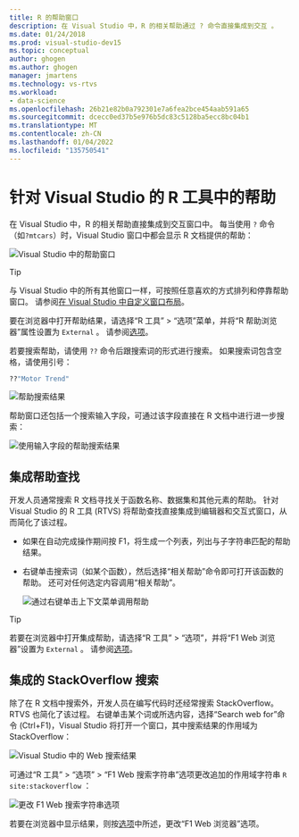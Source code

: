 ```yaml
---
title: R 的帮助窗口
description: 在 Visual Studio 中，R 的相关帮助通过 ? 命令直接集成到交互 。
ms.date: 01/24/2018
ms.prod: visual-studio-dev15
ms.topic: conceptual
author: ghogen
ms.author: ghogen
manager: jmartens
ms.technology: vs-rtvs
ms.workload:
- data-science
ms.openlocfilehash: 26b21e82b0a792301e7a6fea2bce454aab591a65
ms.sourcegitcommit: dcecc0ed37b5e976b5dc83c5128ba5ecc8bc04b1
ms.translationtype: MT
ms.contentlocale: zh-CN
ms.lasthandoff: 01/04/2022
ms.locfileid: "135750541"
---
```

# <a name="help-in-r-tools-for-visual-studio"></a>针对 Visual Studio 的 R 工具中的帮助

在 Visual Studio 中，R 的相关帮助直接集成到交互窗口中。 每当使用 `?` 命令（如`?mtcars`）时，Visual Studio 窗口中都会显示 R 文档提供的帮助：

![Visual Studio 中的帮助窗口](media/help-window.png)

> [!Tip]
> 与 Visual Studio 中的所有其他窗口一样，可按照任意喜欢的方式排列和停靠帮助窗口。 请参阅[在 Visual Studio 中自定义窗口布局](../ide/customizing-window-layouts-in-visual-studio.md)。
>
> 要在浏览器中打开帮助结果，请选择“R 工具” > “选项”菜单，并将“R 帮助浏览器”属性设置为 `External`  。 请参阅[选项](options-for-r-tools-in-visual-studio.md)。

若要搜索帮助，请使用 `??` 命令后跟搜索词的形式进行搜索。 如果搜索词包含空格，请使用引号：

```R
??"Motor Trend"
```

![帮助搜索结果](media/help-search1.png)

帮助窗口还包括一个搜索输入字段，可通过该字段直接在 R 文档中进行进一步搜索：

![使用输入字段的帮助搜索结果](media/help-search2.png)

## <a name="integrated-help-lookup"></a>集成帮助查找

开发人员通常搜索 R 文档寻找关于函数名称、数据集和其他元素的帮助。 针对 Visual Studio 的 R 工具 (RTVS) 将帮助查找直接集成到编辑器和交互式窗口，从而简化了该过程。

- 如果在自动完成操作期间按 F1，将生成一个列表，列出与子字符串匹配的帮助结果。
- 右键单击搜索词（如某个函数），然后选择“相关帮助”命令即可打开该函数的帮助。 还可对任何选定内容调用“相关帮助”。

    ![通过右键单击上下文菜单调用帮助](media/help-right-click.png)

> [!Tip]
> 若要在浏览器中打开集成帮助，请选择“R 工具” > “选项”，并将“F1 Web 浏览器”设置为 `External`  。 请参阅[选项](options-for-r-tools-in-visual-studio.md)。

## <a name="integrated-stackoverflow-search"></a>集成的 StackOverflow 搜索

除了在 R 文档中搜索外，开发人员在编写代码时还经常搜索 StackOverflow。 RTVS 也简化了该过程。 右键单击某个词或所选内容，选择“Search web for”命令 (Ctrl+F1)，Visual Studio 将打开一个窗口，其中搜索结果的作用域为 StackOverflow：

![Visual Studio 中的 Web 搜索结果](media/help-web-search-results.png)

可通过“R 工具” > “选项” > “F1 Web 搜索字符串”选项更改追加的作用域字符串 `R site:stackoverflow`  ：

![更改 F1 Web 搜索字符串选项](media/options-dialog.png)

若要在浏览器中显示结果，则按[选项](options-for-r-tools-in-visual-studio.md)中所述，更改“F1 Web 浏览器”选项。
